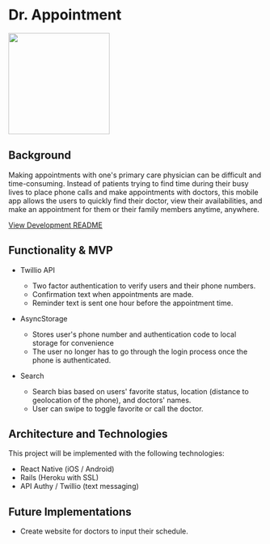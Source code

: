 # Dr. Appointment

<img src="https://github.com/randyjap/DrAppointment/blob/master/app/images/Demo2.gif" width="200">


## Background

Making appointments with one's primary care physician can be difficult and time-consuming. Instead of patients trying to find time during their busy lives to place phone calls and make appointments with doctors, this mobile app allows the users to quickly find their doctor, view their availabilities, and make an appointment for them or their family members anytime, anywhere.

[View Development README][readme]

[readme]: docs/README.md

## Functionality & MVP

- Twillio API
  - Two factor authentication to verify users and their phone numbers.
  - Confirmation text when appointments are made.
  - Reminder text is sent one hour before the appointment time.

- AsyncStorage
  - Stores user's phone number and authentication code to local storage for convenience
  - The user no longer has to go through the login process once the phone is authenticated.

- Search
  - Search bias based on users' favorite status, location (distance to geolocation of the phone), and doctors' names.
  - User can swipe to toggle favorite or call the doctor.

## Architecture and Technologies

This project will be implemented with the following technologies:

- React Native (iOS / Android)
- Rails (Heroku with SSL)
- API Authy / Twillio (text messaging)


## Future Implementations

- Create website for doctors to input their schedule.
